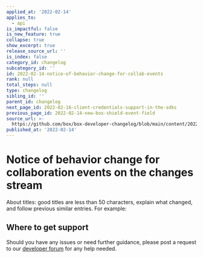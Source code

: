 ```yaml
---
applied_at: '2022-02-14'
applies_to:
  - api
is_impactful: false
is_new_feature: true
collapse: true
show_excerpt: true
release_source_url: ''
is_index: false
category_id: changelog
subcategory_id: ''
id: 2022-02-14-notice-of-behavior-change-for-collab-events
rank: null
total_steps: null
type: changelog
sibling_id: ''
parent_id: changelog
next_page_id: 2022-02-16-client-credentials-support-in-the-sdks
previous_page_id: 2022-02-14-new-box-shield-event-field
source_url: >-
  https://github.com/box/box-developer-changelog/blob/main/content/2022/02-14-notice-of-behavior-change-for-collab-events.md
published_at: '2022-02-14'
---
```

# Notice of behavior change for collaboration events on the changes stream

About titles: good titles are less than 50 characters,
explain what changed, and follow previous similar entries. For example:

<!-- more -->


## Where to get support

Should you have any issues or need further guidance, please post a request to
our [developer forum][forum] for any help needed.

[event-apis]: https://developer.box.com/reference/get-events/
[user-events]: https://developer.box.com/guides/events/user-events/for-user/#event-types
[enterprise-events]: https://developer.box.com/guides/events/enterprise-events/for-enterprise/
[user-access-token]: g://authentication/jwt/user-access-tokens/
[forum]: https://support.box.com/hc/en-us/community/topics/360001932973-Platform-and-Developer-Forum